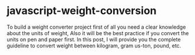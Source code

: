 # javascript-weight-conversion
To build a weight converter project first of all you need a clear knowledge about the units of weight, Also it will be the best practice if you convert the units on pen and paper first. In this post, I will provide you the complete guideline to convert weight between kilogram, gram us-ton,  pound, etc. 
